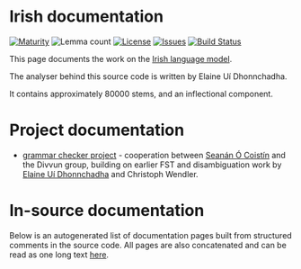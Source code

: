 # Irish documentation

[![Maturity](https://img.shields.io/endpoint?url=https%3A%2F%2Fraw.githubusercontent.com%2Fgiellalt%2Flang-gle%2Fgh-pages%2Fmaturity.json)](https://giellalt.github.io/MaturityClassification.html)
![Lemma count](https://img.shields.io/endpoint?url=https%3A%2F%2Fraw.githubusercontent.com%2Fgiellalt%2Flang-gle%2Fgh-pages%2Flemmacount.json)
[![License](https://img.shields.io/github/license/giellalt/lang-gle)](https://github.com/giellalt/lang-gle/blob/main/LICENSE)
[![Issues](https://img.shields.io/github/issues/giellalt/lang-gle)](https://github.com/giellalt/lang-gle/issues)
[![Build Status](https://divvun-tc.giellalt.org/api/github/v1/repository/giellalt/lang-gle/main/badge.svg)](https://github.com/giellalt/lang-gle/actions)

This page documents the work on the [Irish language model](http://github.com/giellalt/lang-gle). 

The analyser behind this source code is written by Elaine Uí Dhonnchadha.

It contains approximately 80000 stems, and an inflectional component.

# Project documentation

* [grammar checker project](gramcheck/index.md) - cooperation between [Seanán Ó Coistín](https://github.com/seananocoistin) and the Divvun group, building on earlier FST and disambiguation work by [Elaine Uí Dhonnchadha](https://www.tcd.ie/slscs/staff/uidhonne) and Christoph Wendler.


# In-source documentation

Below is an autogenerated list of documentation pages built from structured comments in the source code. All pages are also concatenated and can be read as one long text [here](gle.md).
